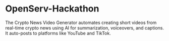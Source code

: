 # OpenServ-Hackathon
The Crypto News Video Generator automates creating short videos from real-time crypto news using AI for summarization, voiceovers, and captions. It auto-posts to platforms like YouTube and TikTok.
